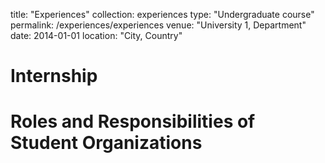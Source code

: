 title: "Experiences"
collection: experiences
type: "Undergraduate course"
permalink: /experiences/experiences
venue: "University 1, Department"
date: 2014-01-01
location: "City, Country"

# Internship



# Roles and Responsibilities of Student Organizations